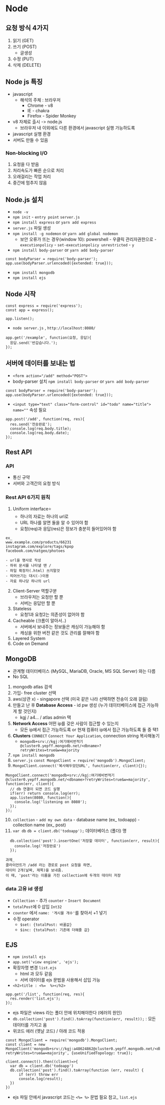 # Node

## 요청 방식 4가지
1. 읽기 (GET)
2. 쓰기 (POST)
    * 글생성
3. 수정 (PUT)
4. 삭제 (DELETE)

## Node js 특징
* javascript
    * 해석의 주체 : 브라우저
        * Chrome - v8
        * IE - chakra
        * Firefox - Spider Monkey
* v8 자체로 출시 -> node.js
    * 브라우저 내 이외에도 다른 환경에서 javascript 실행 가능하도록
* javascript 실행 환경
* 서버도 만들 수 있음

### Non-blocking I/O
1. 요청을 다 받음 
2. 처리속도가 빠른 순으로 처리
3. 오래걸리는 작업 처리
4. 중간에 멈추지 않음

## Node.js 설치
* `node -v`
* `npm init` - `entry point` `server.js`
* `npm install express` or `yarn add express`
* `server.js` 파일 생성
* `npm install -g nodemon` or `yarn add global nodemon`
    * 보안 오류가 뜨는 경우(window 10): powershell - 우클릭 관리자권한으로 - `executionpolicy` - `set-executionpolicy unrestricted` - `y`
* `npm install body-parser` or `yarn add body-parser`
```
const bodyParser = require('body-parser');
app.use(bodyParser.urlencoded({extended: true}));
```
* `npm install mongodb`
* `npm install ejs`


## Node 시작
```
const express = require('express');
const app = express();

app.listen();
```
* `node server.js` , `http://localhost:8080/`
```
app.get('/example', function(요청, 응답){
  응답.send('반갑습니다.');
});
```
## 서버에 데이터를 보내는 법
* `<form action="/add" method="POST">`
* body-parser 설치 `npm install body-parser` or `yarn add body-parser`
```
const bodyParser = require('body-parser');
app.use(bodyParser.urlencoded({extended: true}));
```
* `<input type="text" class="form-control" id="todo" name="title">` `name=""` 속성 필요
```
app.post('/add', function(req, res){
  res.send('전송완료');
  console.log(req.body.title);
  console.log(req.body.date);
});
```

## Rest API
### API 
* 통신 규약
* 서버와 고객간의 요청 방식

### Rest API 6가지 원칙
1. Uniform interface⭐️
    * 하나의 자료는 하나의 url로
    * URL 하나를 알면 둘을 알 수 있어야 함
    * 요청(req)과 응답(res)은 정보가 충분히 들어있어야 함
```
ex_
www.example.com/products/66231
instagram.com/explore/tags/kpop
facebook.com/natgeo/photoes

- url을 명사로 작성
- 하위 문서를 나타낼 땐 /
- 파일 확장자(.html) 쓰지말것 
- 띄어쓰기는 대시(-)이용
- 자료 하나당 하나의 url
```
2. Client-Server 역할구분
    * 브라우저는 요청만 할 뿐
    * 서버는 응답만 할 뿐
3. Stateless
    * 요청1과 요청2는 의존성이 없어야 함
4. Cacheable (크롬이 알아서..)
    * 서버에서 보내주는 정보들은 캐싱이 가능해야 함
    * 캐싱을 위한 버전 같은 것도 관리를 잘해야 함 
5. Layered System
6. Code on Demand

## MongoDB
* 관계형 데이터베이스 (MySQL, MariaDB, Oracle, MS SQL Server) 와는 다름
* No SQL 
1. mongodb atlas 검색
2. 가입- free cluster 선택
3. aws(상관 x) - singapore 선택 (미국 같은 나라 선택하면 전송이 오래 걸림)
4. 만들고 난 후 **Database Access** - id pw 생성 (누가 데이터베이스에 접근 가능하게 할 것인지)
    * kgj / a4... / atlas admin 택
5. **Network Access** 어떤 ip를 갖은 사람이 접근할 수 있는지
    * 모든 ip에서 접근 가능하도록 or 현재 컴퓨터 ip에서 접근 가능하도록 둘 중 택1
6. **Clusters** `CONNECT` `Connect Your Application`, connection string 복사해놓기
    * `mongodb+srv://kgj:여기에비번적기@cluster0.yepff.mongodb.net/<dbname>?retryWrites=true&w=majority`
7. `npm install mongodb`
8. `server.js` `const MongoClient = require('mongodb').MongoClient;`
9. `MongoClient.connect('복사해두었던URL', function(err, client){});`
```
MongoClient.connect('mongodb+srv://kgj:여기에비번적기@cluster0.yepff.mongodb.net/<dbname>?retryWrites=true&w=majority', function(err, client){
  // db 연결이 되면 코드 실행
  if(err) return console.log(err);
  app.listen(8080, function(){
    console.log('listening on 8080');
  });
});
```
10. `collection` - `add my own data` - database name (ex_ todoapp) - collection name (ex_ post)
11. `var db` `db = client.db('todoapp');` 데이터베이스 (폴더) 명
```
  db.collection('post').insertOne('저장할 데이터', function(err, result){
    console.log('저장완료')
  });
```

```
과제_ 
클라이언트가 /add 라는 경로로 post 요청을 하면, 
데이터 2개(날짜, 제목)을 보내줌.
이 때, 'post'라는 이름을 가진 collection에 두개의 데이터 저장
```
### data 고유 id 생성
* `Collection` - 추가 `counter` - `Insert Document` 
*  `totalPost`에 0 삽입 `Int32`
* `counter` 에서 `name: '게시물 개수'`를 찾아서 +1 넣기
* 수정 operator
    * `$set: {totalPost: 바꿀값}`
    * `$inc: {totalPost: 기존에 더해줄 값}`

## EJS
* `npm install ejs`
* `app.set('view engine', 'ejs');`
* 확장자명 변경 `list.ejs`
    * html 과 모두 같음
    * 서버 데이터를 ejs 문법을 사용해서 삽입 가능
* `<h2>title : <%=  %></h2>`
```
app.get('/list', function(req, res){
  res.render('list.ejs');
});
```
* ejs 파일은 views 라는 폴더 안에 위치해야한다 (에러의 원인)
* `db.collection('post').find().toArray(function(err, result));` : 모든 데이터를 가지고 옴
* 위코드 에러 (옛날 코드) / 아래 코드 적용 
```
const MongoClient = require('mongodb').MongoClient;
const client = new MongoClient('mongodb+srv://kgj:a48624862@cluster0.yepff.mongodb.net/<dbname>?retryWrites=true&w=majority', {useUnifiedTopology: true});

client.connect().then((client)=>{
  var db = client.db('todoapp')
  db.collection('post').find().toArray(function (err, result) {
      if (err) throw err
      console.log(result);
  })
})
```
* ejs 파일 안에서 javascript 코드는 `<%= %>` 문법 필요 참고_ `list.ejs`